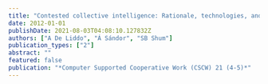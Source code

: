 ```yaml
---
title: "Contested collective intelligence: Rationale, technologies, and a human-machine annotation study"
date: 2012-01-01
publishDate: 2021-08-03T04:08:10.127832Z
authors: ["A De Liddo", "Á Sándor", "SB Shum"]
publication_types: ["2"]
abstract: ""
featured: false
publication: "*Computer Supported Cooperative Work (CSCW) 21 (4-5)*"
---
```


